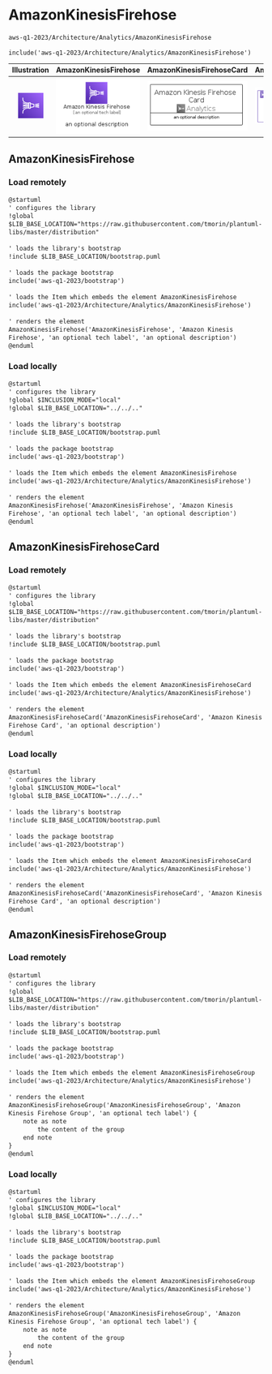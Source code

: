 # AmazonKinesisFirehose


```text
aws-q1-2023/Architecture/Analytics/AmazonKinesisFirehose
```

```text
include('aws-q1-2023/Architecture/Analytics/AmazonKinesisFirehose')
```



| Illustration | AmazonKinesisFirehose | AmazonKinesisFirehoseCard | AmazonKinesisFirehoseGroup |
| :---: | :---: | :---: | :---: |
| ![illustration for Illustration](../../../aws-q1-2023/Architecture/Analytics/AmazonKinesisFirehose.png) | ![illustration for AmazonKinesisFirehose](../../../aws-q1-2023/Architecture/Analytics/AmazonKinesisFirehose.Local.png) | ![illustration for AmazonKinesisFirehoseCard](../../../aws-q1-2023/Architecture/Analytics/AmazonKinesisFirehoseCard.Local.png) | ![illustration for AmazonKinesisFirehoseGroup](../../../aws-q1-2023/Architecture/Analytics/AmazonKinesisFirehoseGroup.Local.png) |




## AmazonKinesisFirehose

### Load remotely
```plantuml
@startuml
' configures the library
!global $LIB_BASE_LOCATION="https://raw.githubusercontent.com/tmorin/plantuml-libs/master/distribution"

' loads the library's bootstrap
!include $LIB_BASE_LOCATION/bootstrap.puml

' loads the package bootstrap
include('aws-q1-2023/bootstrap')

' loads the Item which embeds the element AmazonKinesisFirehose
include('aws-q1-2023/Architecture/Analytics/AmazonKinesisFirehose')

' renders the element
AmazonKinesisFirehose('AmazonKinesisFirehose', 'Amazon Kinesis Firehose', 'an optional tech label', 'an optional description')
@enduml
```

### Load locally
```plantuml
@startuml
' configures the library
!global $INCLUSION_MODE="local"
!global $LIB_BASE_LOCATION="../../.."

' loads the library's bootstrap
!include $LIB_BASE_LOCATION/bootstrap.puml

' loads the package bootstrap
include('aws-q1-2023/bootstrap')

' loads the Item which embeds the element AmazonKinesisFirehose
include('aws-q1-2023/Architecture/Analytics/AmazonKinesisFirehose')

' renders the element
AmazonKinesisFirehose('AmazonKinesisFirehose', 'Amazon Kinesis Firehose', 'an optional tech label', 'an optional description')
@enduml
```

## AmazonKinesisFirehoseCard

### Load remotely
```plantuml
@startuml
' configures the library
!global $LIB_BASE_LOCATION="https://raw.githubusercontent.com/tmorin/plantuml-libs/master/distribution"

' loads the library's bootstrap
!include $LIB_BASE_LOCATION/bootstrap.puml

' loads the package bootstrap
include('aws-q1-2023/bootstrap')

' loads the Item which embeds the element AmazonKinesisFirehoseCard
include('aws-q1-2023/Architecture/Analytics/AmazonKinesisFirehose')

' renders the element
AmazonKinesisFirehoseCard('AmazonKinesisFirehoseCard', 'Amazon Kinesis Firehose Card', 'an optional description')
@enduml
```

### Load locally
```plantuml
@startuml
' configures the library
!global $INCLUSION_MODE="local"
!global $LIB_BASE_LOCATION="../../.."

' loads the library's bootstrap
!include $LIB_BASE_LOCATION/bootstrap.puml

' loads the package bootstrap
include('aws-q1-2023/bootstrap')

' loads the Item which embeds the element AmazonKinesisFirehoseCard
include('aws-q1-2023/Architecture/Analytics/AmazonKinesisFirehose')

' renders the element
AmazonKinesisFirehoseCard('AmazonKinesisFirehoseCard', 'Amazon Kinesis Firehose Card', 'an optional description')
@enduml
```

## AmazonKinesisFirehoseGroup

### Load remotely
```plantuml
@startuml
' configures the library
!global $LIB_BASE_LOCATION="https://raw.githubusercontent.com/tmorin/plantuml-libs/master/distribution"

' loads the library's bootstrap
!include $LIB_BASE_LOCATION/bootstrap.puml

' loads the package bootstrap
include('aws-q1-2023/bootstrap')

' loads the Item which embeds the element AmazonKinesisFirehoseGroup
include('aws-q1-2023/Architecture/Analytics/AmazonKinesisFirehose')

' renders the element
AmazonKinesisFirehoseGroup('AmazonKinesisFirehoseGroup', 'Amazon Kinesis Firehose Group', 'an optional tech label') {
    note as note
        the content of the group
    end note
}
@enduml
```

### Load locally
```plantuml
@startuml
' configures the library
!global $INCLUSION_MODE="local"
!global $LIB_BASE_LOCATION="../../.."

' loads the library's bootstrap
!include $LIB_BASE_LOCATION/bootstrap.puml

' loads the package bootstrap
include('aws-q1-2023/bootstrap')

' loads the Item which embeds the element AmazonKinesisFirehoseGroup
include('aws-q1-2023/Architecture/Analytics/AmazonKinesisFirehose')

' renders the element
AmazonKinesisFirehoseGroup('AmazonKinesisFirehoseGroup', 'Amazon Kinesis Firehose Group', 'an optional tech label') {
    note as note
        the content of the group
    end note
}
@enduml
```

